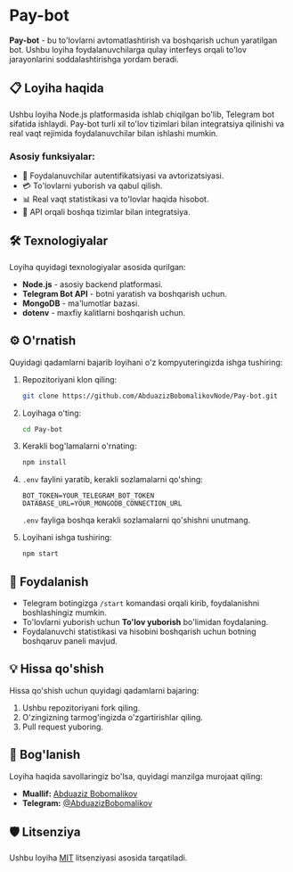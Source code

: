 # Pay-bot

**Pay-bot** - bu to'lovlarni avtomatlashtirish va boshqarish uchun yaratilgan bot. Ushbu loyiha foydalanuvchilarga qulay interfeys orqali to'lov jarayonlarini soddalashtirishga yordam beradi.

## 📋 Loyiha haqida

Ushbu loyiha Node.js platformasida ishlab chiqilgan bo'lib, Telegram bot sifatida ishlaydi. Pay-bot turli xil to'lov tizimlari bilan integratsiya qilinishi va real vaqt rejimida foydalanuvchilar bilan ishlashi mumkin.

### Asosiy funksiyalar:
- 🔐 Foydalanuvchilar autentifikatsiyasi va avtorizatsiyasi.
- 💳 To'lovlarni yuborish va qabul qilish.
- 📊 Real vaqt statistikasi va to'lovlar haqida hisobot.
- 🔄 API orqali boshqa tizimlar bilan integratsiya.

## 🛠 Texnologiyalar

Loyiha quyidagi texnologiyalar asosida qurilgan:
- **Node.js** - asosiy backend platformasi.
- **Telegram Bot API** - botni yaratish va boshqarish uchun.
- **MongoDB** - ma'lumotlar bazasi.
- **dotenv** - maxfiy kalitlarni boshqarish uchun.

## ⚙ O'rnatish

Quyidagi qadamlarni bajarib loyihani o'z kompyuteringizda ishga tushiring:

1. Repozitoriyani klon qiling:
   ```bash
   git clone https://github.com/AbduazizBobomalikovNode/Pay-bot.git
   ```

2. Loyihaga o'ting:
   ```bash
   cd Pay-bot
   ```

3. Kerakli bog'lamalarni o'rnating:
   ```bash
   npm install
   ```

4. `.env` faylini yaratib, kerakli sozlamalarni qo'shing:
   ```plaintext
   BOT_TOKEN=YOUR_TELEGRAM_BOT_TOKEN
   DATABASE_URL=YOUR_MONGODB_CONNECTION_URL
   ```
   `.env` fayliga boshqa kerakli sozlamalarni qo'shishni unutmang.

5. Loyihani ishga tushiring:
   ```bash
   npm start
   ```

## 📜 Foydalanish

- Telegram botingizga `/start` komandasi orqali kirib, foydalanishni boshlashingiz mumkin.
- To'lovlarni yuborish uchun **To'lov yuborish** bo'limidan foydalaning.
- Foydalanuvchi statistikasi va hisobini boshqarish uchun botning boshqaruv paneli mavjud.

## 💡 Hissa qo'shish

Hissa qo'shish uchun quyidagi qadamlarni bajaring:

1. Ushbu repozitoriyani fork qiling.
2. O'zingizning tarmog'ingizda o'zgartirishlar qiling.
3. Pull request yuboring.

## 📧 Bog'lanish

Loyiha haqida savollaringiz bo'lsa, quyidagi manzilga murojaat qiling:
- **Muallif:** [Abduaziz Bobomalikov](https://github.com/AbduazizBobomalikovNode)
- **Telegram:** [@AbduazizBobomalikov](https://t.me/AbduazizBobomalikov)

## 🛡 Litsenziya

Ushbu loyiha [MIT](LICENSE) litsenziyasi asosida tarqatiladi.
